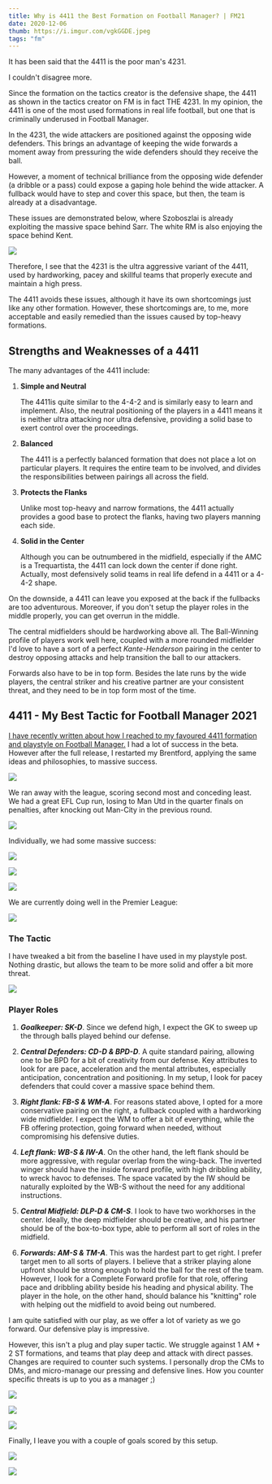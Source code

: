 ```yaml
---
title: Why is 4411 the Best Formation on Football Manager? | FM21
date: 2020-12-06
thumb: https://i.imgur.com/vgkGGDE.jpeg
tags: "fm"
---
```

It has been said that the 4411 is the poor man's 4231. 

I couldn't disagree more.

Since the formation on the tactics creator is the defensive shape, the 4411 as shown in the tactics creator on FM is in fact THE 4231. In my opinion, the 4411 is one of the most used formations in real life football, but one that is criminally underused in Football Manager.

In the 4231, the wide attackers are positioned against the opposing wide defenders. This brings an advantage of keeping the wide forwards a moment away from pressuring the wide defenders should they receive the ball.

However, a moment of technical brilliance from the opposing wide defender (a dribble or a pass) could expose a gaping hole behind the wide attacker. A fullback would have to step and cover this space, but then, the team is already at a disadvantage.

These issues are demonstrated below, where Szoboszlai is already exploiting the massive space behind Sarr. The white RM is also enjoying the space behind Kent.

![](https://i.imgur.com/vgkGGDE.jpeg)

Therefore, I see that the 4231 is the ultra aggressive variant of the 4411, used by hardworking, pacey and skillful teams that properly execute and maintain a high press. 

The 4411 avoids these issues, although it have its own shortcomings just like any other formation. However, these shortcomings are, to me, more acceptable and easily remedied than the issues caused by top-heavy formations.

## Strengths and Weaknesses of a 4411

The many advantages of the 4411 include:

1. **Simple and Neutral**

   The 4411is quite similar to the 4-4-2 and is similarly easy to learn and implement. Also, the neutral positioning of the players in a 4411 means it is neither ultra attacking nor ultra defensive, providing a solid base to exert control over the proceedings.

2. **Balanced**

   The 4411 is a perfectly balanced formation that does not place a lot on particular players. It requires the entire team to be involved, and divides the responsibilities between pairings all across the field.

3. **Protects the Flanks**

   Unlike most top-heavy and narrow formations, the 4411 actually provides a good base to protect the flanks, having two players manning each side.

4. **Solid in the Center**

   Although you can be outnumbered in the midfield, especially if the AMC is a Trequartista, the 4411 can lock down the center if done right. Actually, most defensively solid teams in real life defend in a 4411 or a 4-4-2 shape.

On the downside, a 4411 can leave you exposed at the back if the fullbacks are too adventurous. Moreover, if you don't setup the player roles in the middle properly, you can get overrun in the middle.

The central midfielders should be hardworking above all. The Ball-Winning profile of players work well here, coupled with a more rounded midfielder I'd love to have a sort of a perfect *Kante-Henderson* pairing in the center to destroy opposing attacks and help transition the ball to our attackers.

Forwards also have to be in top form. Besides the late runs by the wide players, the central striker and his creative partner are your consistent threat, and they need to be in top form most of the time.

## 4411 - My Best Tactic for Football Manager 2021

[I have recently written about how I reached to my favoured 4411 formation and playstyle on Football Manager.](/fm-2021-perfectionist-guide-perfect-style) I had a lot of success in the beta. However after the full release, I restarted my Brentford, applying the same ideas and philosophies, to massive success.

![](https://i.imgur.com/iA4nZ8B.jpg)

We ran away with the league, scoring second most and conceding least. We had a great EFL Cup run, losing to Man Utd in the quarter finals on penalties, after knocking out Man-City in the previous round.

![](https://i.imgur.com/XxCQtET.jpeg)

Individually, we had some massive success:

![](https://i.imgur.com/hPJQl0A.jpg)

![](https://i.imgur.com/f9tM5cU.jpeg)

![](https://i.imgur.com/F4GRAcn.jpg)

We are currently doing well in the Premier League:

![](https://i.imgur.com/SD42e3D.jpeg)

### The Tactic

I have tweaked a bit from the baseline I have used in my playstyle post. Nothing drastic, but allows the team to be more solid and offer a bit more threat.

![](https://i.imgur.com/GSNyjOs.jpg)

### Player Roles

1. ***Goalkeeper: SK-D***. Since we defend high, I expect the GK to sweep up the through balls played behind our defense.

2. ***Central Defenders: CD-D & BPD-D***. A quite standard pairing, allowing one to be BPD for a bit of creativity from our defense. Key attributes to look for are pace, acceleration and the mental attributes, especially anticipation, concentration and positioning. In my setup, I look for pacey defenders that could cover a massive space behind them.

3. ***Right flank: FB-S & WM-A***. For reasons stated above, I opted for a more conservative pairing on the right, a fullback coupled with a hardworking wide midfielder. I expect the WM to offer a bit of everything, while the FB offering protection, going forward when needed, without compromising his defensive duties.

4. ***Left flank: WB-S & IW-A***. On the other hand, the left flank should be more aggressive, with regular overlap from the wing-back. The inverted winger should have the inside forward profile, with high dribbling ability, to wreck havoc to defenses. The space vacated by the IW should be naturally exploited by the WB-S without the need for any additional instructions.

5. ***Central Midfield: DLP-D & CM-S***. I look to have two workhorses in the center. Ideally, the deep midfielder should be creative, and his partner should be of the box-to-box type, able to perform all sort of roles in the midfield.

6. ***Forwards: AM-S & TM-A***. This was the hardest part to get right. I prefer target men to all sorts of players. I believe that a striker playing alone upfront should be strong enough to hold the ball for the rest of the team. However, I look for a Complete Forward profile for that role, offering pace and dribbling ability beside his heading and physical ability. The player in the hole, on the other hand, should balance his "knitting" role with helping out the midfield to avoid being out numbered. 

I am quite satisfied with our play, as we offer a lot of variety as we go forward. Our defensive play is impressive. 

However, this isn't a plug and play super tactic. We struggle against 1 AM + 2 ST formations, and teams that play deep and attack with direct passes. Changes are required to counter such systems. I personally drop the CMs to DMs, and micro-manage our pressing and defensive lines. How you counter specific threats is up to you as a manager ;)

![](https://i.imgur.com/aJuBe5n.jpeg)

![](https://i.imgur.com/eYjhvAh.jpeg)

![](https://i.imgur.com/LeM0Hn2.jpeg)

Finally, I leave you with a couple of goals scored by this setup.

![](https://i.imgur.com/bNKKVvr.gif)

![](https://i.imgur.com/mjy2Y4n.gif)
